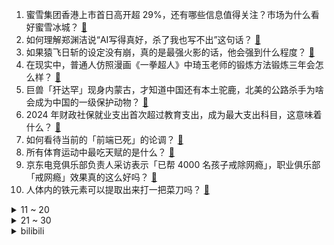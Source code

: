 1. 蜜雪集团香港上市首日高开超 29%，还有哪些信息值得关注？市场为什么看好蜜雪冰城？ [:link:](https://www.zhihu.com/question/13921693632)
2. 如何理解郑渊洁说“AI写得真好，杀了我也写不出”这句话？ [:link:](https://www.zhihu.com/question/13624185813)
3. 如果猿飞日斩的设定没有崩，真的是最强火影的话，他会强到什么程度？ [:link:](https://www.zhihu.com/question/347722026)
4. 在现实中，普通人仿照漫画《一拳超人》中琦玉老师的锻炼方法锻炼三年会怎么样？ [:link:](https://www.zhihu.com/question/27800026)
5. 巨兽「犴达罕」现身内蒙古，才知道中国还有本土驼鹿，北美的公路杀手为啥会成为中国的一级保护动物？ [:link:](https://www.zhihu.com/question/13198691179)
6. 2024 年财政社保就业支出首次超过教育支出，成为最大支出科目，这意味着什么？ [:link:](https://www.zhihu.com/question/13838914504)
7. 如何看待当前的「前端已死」的论调？ [:link:](https://www.zhihu.com/question/13453534732)
8. 所有体育运动中最吃天赋的是什么？ [:link:](https://www.zhihu.com/question/477210375)
9. 京东电竞俱乐部负责人采访表示「已帮 4000 名孩子戒除网瘾」，职业俱乐部「戒网瘾」效果真的这么好吗？ [:link:](https://www.zhihu.com/question/13558340968)
10. 人体内的铁元素可以提取出来打一把菜刀吗？ [:link:](https://www.zhihu.com/question/12841254774)
<details>
<summary>11 ~ 20</summary>

11. 医院通报医生玩游戏患者排队1小时，严肃批评，排查全院工作电脑，这对相关行业起到哪些警示作用？ [:link:](https://www.zhihu.com/question/13525226915)
12. 上级领导加班不走，我该不该跟着加班，等领导走了再下班？背后的职场底层逻辑是什么？ [:link:](https://www.zhihu.com/question/13506478332)
13. 如何评价长沙一 32 层居民楼承重柱被装修误拆？安全隐患有多大？ [:link:](https://www.zhihu.com/question/13579960215)
14. 炖鸡汤到底要不要焯水？ [:link:](https://www.zhihu.com/question/637767178)
15. 《阿诺拉》获奥斯卡最佳影片，知友推荐度 66%，你觉得这部电影质量如何？ [:link:](https://www.zhihu.com/question/13909640253)
16. 美国政府暂停对乌克兰军事援助，这意味着什么？对俄乌局势会带来哪些影响？ [:link:](https://www.zhihu.com/question/13993053637)
17. x⁷=1的根式解都是什么（包括复数解）? [:link:](https://www.zhihu.com/question/634670708)
18. 委员建议逐步取消一本二本划分政策，建立「学历歧视」投诉举报机制，怎样看待这一建议? [:link:](https://www.zhihu.com/question/13908076987)
19. 2 月总票房 160.83 亿，刷新中国影史单月大盘票房、人次纪录，如何评价这一成绩？ [:link:](https://www.zhihu.com/question/13766079248)
20. 华为 Mate 70 Pro 优享版起售价 6199 元，和标准版有哪些区别？ [:link:](https://www.zhihu.com/question/13657375595)
</details>
<details>
<summary>21 ~ 30</summary>

21. 中国发动机是技术落后，还是材料技术没有攻克? [:link:](https://www.zhihu.com/question/664360790)
22. 日文键盘和韩文键盘为什么要游离于英文键盘制定自己的标准？中文为什么又基于英文键盘进行输入呢？ [:link:](https://www.zhihu.com/question/62755107)
23. 如何评价《崩坏星穹铁道》3.1末日幻影“猢狲博弈”？ [:link:](https://www.zhihu.com/question/13914500783)
24. 2025 年全国两会在京召开，今年有哪些热点值得关注？你更关心哪方面的议题？ [:link:](https://www.zhihu.com/question/13891676102)
25. 如何评价赵本山的三部《卖拐》？ [:link:](https://www.zhihu.com/question/65885480)
26. 如何评价《人生切割术》（Severance）第二季第七集？ [:link:](https://www.zhihu.com/question/13657233215)
27. 金价屡创新高后频繁回调，专家称黄金投资要持长期主义，不要盲目追涨杀跌，近期哪些事件对黄金预期影响较大？ [:link:](https://www.zhihu.com/question/13773337544)
28. 数据显示，中国人均睡眠时长超全球水平，但质量挑战犹存，怎样的睡眠最有利健康？ [:link:](https://www.zhihu.com/question/13764058142)
29. 考研复试 211 院校和导师看重哪些东西？ [:link:](https://www.zhihu.com/question/12732238154)
30. 25 岁女子确诊骨质疏松，医生称与其每天 4 杯咖啡有关，为什么会这样？应该如何预防骨质疏松？ [:link:](https://www.zhihu.com/question/13801718916)
</details><details>
<summary>bilibili</summary>

</details>